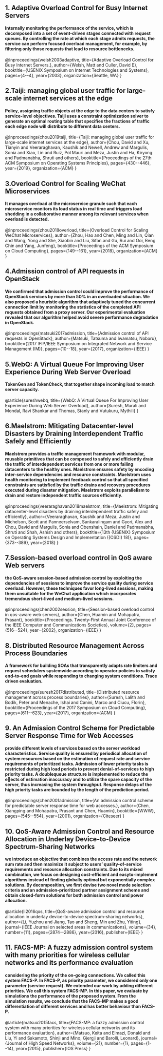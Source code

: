 ## 1. Adaptive Overload Control for Busy Internet Servers 
#### Internally monitoring the performance of the service, which is decomposed into a set of event-driven stages connected with request queues. By controlling the rate at which each stage admits requests, the service can perform focused overload management, for example, by filtering only those requests that lead to resource bottlenecks.
@inproceedings{welsh2003adaptive,
  title={Adaptive Overload Control for Busy Internet Servers.},
  author={Welsh, Matt and Culler, David E},
  booktitle={USENIX Symposium on Internet Technologies and Systems},
  pages={4--4},
  year={2003},
  organization={Seattle, WA}
}
## 2.Taiji: managing global user traffic for large-scale internet services at the edge
#### Policy, assigning traffic objects at the edge to the data centers to satisfy service-level objectives. Taiji uses a constraint optimization solver to generate an optimal routing table that specifies the fractions of traffic each edge node will distribute to different data centers.
@inproceedings{chou2019taiji,
  title={Taiji: managing global user traffic for large-scale internet services at the edge},
  author={Chou, David and Xu, Tianyin and Veeraraghavan, Kaushik and Newell, Andrew and Margulis, Sonia and Xiao, Lin and Ruiz, Pol Mauri and Meza, Justin and Ha, Kiryong and Padmanabha, Shruti and others},
  booktitle={Proceedings of the 27th ACM Symposium on Operating Systems Principles},
  pages={430--446},
  year={2019},
  organization={ACM}
}
## 3.Overload Control for Scaling WeChat Microservices
#### It manages overload at the microservice granule such that each microservice monitors its load status in real time and triggers load shedding in a collaborative manner among its relevant services when overload is detected. 
   @inproceedings{zhou2018overload,
  title={Overload Control for Scaling WeChat Microservices},
  author={Zhou, Hao and Chen, Ming and Lin, Qian and Wang, Yong and She, Xiaobin and Liu, Sifan and Gu, Rui and Ooi, Beng Chin and Yang, Junfeng},
  booktitle={Proceedings of the ACM Symposium on Cloud Computing},
  pages={149--161},
  year={2018},
  organization={ACM}
}

## 4.Admission control of API requests in OpenStack
#### We confirmed that admission control could improve the performance of OpenStack services by more than 50% in an overloaded situation. We also proposed a heuristic algorithm that adaptively tuned the concurrent connection limit by monitoring the statistics of the completed API requests obtained from a proxy server. Our experimental evaluation revealed that our algorithm helped avoid severe performance degradation in OpenStack.
@inproceedings{matsuki2017admission,
  title={Admission control of API requests in OpenStack},
  author={Matsuki, Tatsuma and Iwamatsu, Noboru},
  booktitle={2017 IFIP/IEEE Symposium on Integrated Network and Service Management (IM)},
  pages={10--18},
  year={2017},
  organization={IEEE}
}

## 5.WebQ: A Virtual Queue For Improving User Experience During Web Server Overload
#### TokenGen and TokenCheck, that together shape incoming load to match server capacity. 
@article{sureshwebq,
  title={WebQ: A Virtual Queue For Improving User Experience During Web Server Overload},
  author={Suresh, Murali and Mondal, Ravi Shankar and Thomas, Stanly and Vutukuru, Mythili}
}


## 6.Maelstrom: Mitigating Datacenter-level Disasters by Draining Interdependent Traffic Safely and Efficiently
#### Maelstrom provides a traffic management framework with modular, reusable primitives that can be composed to safely and efficiently drain the traffic of interdependent services from one or more failing datacenters to the healthy ones. Maelstrom ensures safety by encoding inter-service dependencies and resource constraints. Maelstrom uses health monitoring to implement feedback control so that all specified constraints are satisfied by the traffic drains and recovery procedures executed during disaster mitigation. Maelstrom exploits parallelism to drain and restore independent traffic sources efficiently.
@inproceedings{veeraraghavan2018maelstrom,
  title={Maelstrom: Mitigating datacenter-level disasters by draining interdependent traffic safely and efficiently},
  author={Veeraraghavan, Kaushik and Meza, Justin and Michelson, Scott and Panneerselvam, Sankaralingam and Gyori, Alex and Chou, David and Margulis, Sonia and Obenshain, Daniel and Padmanabha, Shruti and Shah, Ashish and others},
  booktitle={13th $\{$USENIX$\}$ Symposium on Operating Systems Design and Implementation ($\{$OSDI$\}$ 18)},
  pages={373--389},
  year={2018}
}

## 7.Session-based overload control in QoS aware Web servers
#### the QoS-aware session-based admission control by exploiting the dependencies of sessions to improve the service quality during service overload. However, these techniques favor long-lived sessions, making them unsuitable for the WeChat application which incorporates tremendous short-lived and medium-lived sessions.
@inproceedings{chen2002session,
  title={Session-based overload control in qos-aware web servers},
  author={Chen, Huamin and Mohapatra, Prasant},
  booktitle={Proceedings. Twenty-First Annual Joint Conference of the IEEE Computer and Communications Societies},
  volume={2},
  pages={516--524},
  year={2002},
  organization={IEEE}
}

## 8. Distributed Resource Management Across Process Boundaries
#### A framework for building SOAs that transparently adapts rate limiters and request schedulers systemwide according to operator policies to satisfy end-to-end goals while responding to changing system conditions.  Trace driven evaluation. 
@inproceedings{suresh2017distributed,
  title={Distributed resource management across process boundaries},
  author={Suresh, Lalith and Bodik, Peter and Menache, Ishai and Canini, Marco and Ciucu, Florin},
  booktitle={Proceedings of the 2017 Symposium on Cloud Computing},
  pages={611--623},
  year={2017},
  organization={ACM}
}

## 9. An Admission Control Scheme for Predictable Server Response Time for Web Accesses
#### provide different levels of services based on the server workload characteristics. Service quality is ensured by periodical allocation of system resources based on the estimation of request rate and service requirements of prioritized tasks. Admission of lower priority tasks is restricted during high load periods to prevent denial-of-services to high priority tasks. A doublequeue structure is implemented to reduce the eects of estimation inaccuracy and to utilize the spare capacity of the server, thus increasing the system throughput. Response delays of the high priority tasks are bounded by the length of the prediction period.
@inproceedings{chen2001admission,
  title={An admission control scheme for predictable server response time for web accesses.},
  author={Chen, Xiangping and Mohapatra, Prasant and Chen, Huamin},
  booktitle={WWW},
  pages={545--554},
  year={2001},
  organization={Citeseer}
}

## 10. QoS-Aware Admission Control and Resource Allocation in Underlay Device-to-Device Spectrum-Sharing Networks
#### we introduce an objective that combines the access rate and the network sum rate and then maximize it subject to users’ quality-of-service requirements and resource allocation constraints. Due to its mixed combination, we focus on designing cost-efficient and easyto-implement algorithms instead of finding globally optimal but exponentially complex solutions. By decomposition, we first devise two novel mode selection criteria and an admission-prioritized partner assignment scheme and obtain closed-form solutions for both admission control and power allocation.
@article{li2016qos,
  title={QoS-aware admission control and resource allocation in underlay device-to-device spectrum-sharing networks},
  author={Li, Yuzhou and Jiang, Tao and Sheng, Min and Zhu, Yiting},
  journal={IEEE Journal on selected areas in communications},
  volume={34},
  number={11},
  pages={2874--2886},
  year={2016},
  publisher={IEEE}
}

## 11. FACS-MP: A fuzzy admission control system with many priorities for wireless cellular networks and its performance evaluation
#### considering the priority of the on-going connections. We called this system FACS-P. In FACS-P, as priority parameter, we considered only one parameter (service request). We extended our work by adding different priorities. We call this system FACS-MP. In this paper, we evaluate by simulations the performance of the proposed system. From the simulation results, we conclude that the FACS-MP makes a good differentiation of different services and has better behaviour than FACS-P.
@article{matsuo2015facs,
  title={FACS-MP: a fuzzy admission control system with many priorities for wireless cellular networks and its performance evaluation},
  author={Matsuo, Keita and Elmazi, Donald and Liu, Yi and Sakamoto, Shinji and Mino, Gjergji and Barolli, Leonard},
  journal={Journal of High Speed Networks},
  volume={21},
  number={1},
  pages={1--14},
  year={2015},
  publisher={IOS Press}
}

